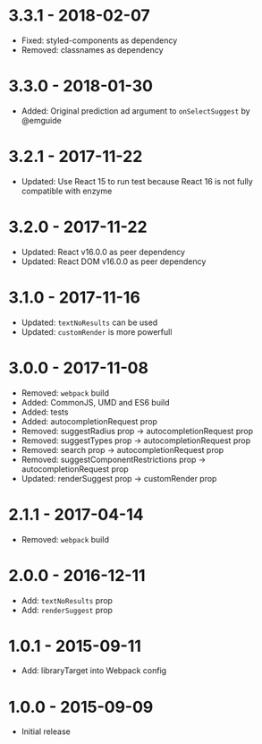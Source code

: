 # 3.3.1 - 2018-02-07

* Fixed: styled-components as dependency
* Removed: classnames as dependency

# 3.3.0 - 2018-01-30

* Added: Original prediction ad argument to `onSelectSuggest` by @emguide

# 3.2.1 - 2017-11-22

* Updated: Use React 15 to run test because React 16 is not fully compatible
  with enzyme

# 3.2.0 - 2017-11-22

* Updated: React v16.0.0 as peer dependency
* Updated: React DOM v16.0.0 as peer dependency

# 3.1.0 - 2017-11-16

* Updated: `textNoResults` can be used
* Updated: `customRender` is more powerfull

# 3.0.0 - 2017-11-08

* Removed: `webpack` build
* Added: CommonJS, UMD and ES6 build
* Added: tests
* Added: autocompletionRequest prop
* Removed: suggestRadius prop -> autocompletionRequest prop
* Removed: suggestTypes prop -> autocompletionRequest prop
* Removed: search prop -> autocompletionRequest prop
* Removed: suggestComponentRestrictions prop -> autocompletionRequest prop
* Updated: renderSuggest prop -> customRender prop

# 2.1.1 - 2017-04-14

* Removed: `webpack` build

# 2.0.0 - 2016-12-11

* Add: `textNoResults` prop
* Add: `renderSuggest` prop

# 1.0.1 - 2015-09-11

* Add: libraryTarget into Webpack config

# 1.0.0 - 2015-09-09

* Initial release
